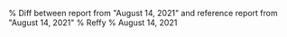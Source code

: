 % Diff between report from "August 14, 2021" and reference report from "August 14, 2021"
% Reffy
% August 14, 2021

